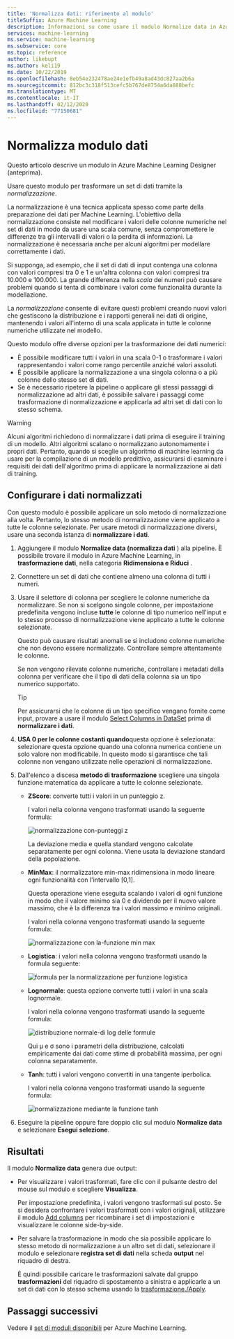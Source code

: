 ```yaml
---
title: 'Normalizza dati: riferimento al modulo'
titleSuffix: Azure Machine Learning
description: Informazioni su come usare il modulo Normalize data in Azure Machine Learning per trasformare un set di dati tramite la *normalizzazione*.
services: machine-learning
ms.service: machine-learning
ms.subservice: core
ms.topic: reference
author: likebupt
ms.author: keli19
ms.date: 10/22/2019
ms.openlocfilehash: 8eb54e232478ae24e1efb49a8ad43dc827aa2b6a
ms.sourcegitcommit: 812bc3c318f513cefc5b767de8754a6da888befc
ms.translationtype: MT
ms.contentlocale: it-IT
ms.lasthandoff: 02/12/2020
ms.locfileid: "77150681"
---
```

# <a name="normalize-data-module"></a>Normalizza modulo dati

Questo articolo descrive un modulo in Azure Machine Learning Designer (anteprima).

Usare questo modulo per trasformare un set di dati tramite la *normalizzazione*.

La normalizzazione è una tecnica applicata spesso come parte della preparazione dei dati per Machine Learning. L'obiettivo della normalizzazione consiste nel modificare i valori delle colonne numeriche nel set di dati in modo da usare una scala comune, senza compromettere le differenze tra gli intervalli di valori o la perdita di informazioni. La normalizzazione è necessaria anche per alcuni algoritmi per modellare correttamente i dati.

Si supponga, ad esempio, che il set di dati di input contenga una colonna con valori compresi tra 0 e 1 e un'altra colonna con valori compresi tra 10.000 e 100.000. La grande differenza nella *scala* dei numeri può causare problemi quando si tenta di combinare i valori come funzionalità durante la modellazione.

La *normalizzazione* consente di evitare questi problemi creando nuovi valori che gestiscono la distribuzione e i rapporti generali nei dati di origine, mantenendo i valori all'interno di una scala applicata in tutte le colonne numeriche utilizzate nel modello.

Questo modulo offre diverse opzioni per la trasformazione dei dati numerici:

- È possibile modificare tutti i valori in una scala 0-1 o trasformare i valori rappresentando i valori come rango percentile anziché valori assoluti.
- È possibile applicare la normalizzazione a una singola colonna o a più colonne dello stesso set di dati.
- Se è necessario ripetere la pipeline o applicare gli stessi passaggi di normalizzazione ad altri dati, è possibile salvare i passaggi come trasformazione di normalizzazione e applicarla ad altri set di dati con lo stesso schema.

> [!WARNING]
> Alcuni algoritmi richiedono di normalizzare i dati prima di eseguire il training di un modello. Altri algoritmi scalano o normalizzano autonomamente i propri dati. Pertanto, quando si sceglie un algoritmo di machine learning da usare per la compilazione di un modello predittivo, assicurarsi di esaminare i requisiti dei dati dell'algoritmo prima di applicare la normalizzazione ai dati di training.

##  <a name="configure-normalize-data"></a>Configurare i dati normalizzati

Con questo modulo è possibile applicare un solo metodo di normalizzazione alla volta. Pertanto, lo stesso metodo di normalizzazione viene applicato a tutte le colonne selezionate. Per usare metodi di normalizzazione diversi, usare una seconda istanza di **normalizzare i dati**.

1. Aggiungere il modulo **Normalize data (normalizza dati** ) alla pipeline. È possibile trovare il modulo in Azure Machine Learning, in **trasformazione dati**, nella categoria **Ridimensiona e Riduci** .

2. Connettere un set di dati che contiene almeno una colonna di tutti i numeri.

3. Usare il selettore di colonna per scegliere le colonne numeriche da normalizzare. Se non si scelgono singole colonne, per impostazione predefinita vengono incluse **tutte** le colonne di tipo numerico nell'input e lo stesso processo di normalizzazione viene applicato a tutte le colonne selezionate. 

    Questo può causare risultati anomali se si includono colonne numeriche che non devono essere normalizzate. Controllare sempre attentamente le colonne.

    Se non vengono rilevate colonne numeriche, controllare i metadati della colonna per verificare che il tipo di dati della colonna sia un tipo numerico supportato.

    > [!TIP]
    > Per assicurarsi che le colonne di un tipo specifico vengano fornite come input, provare a usare il modulo [Select Columns in DataSet](./select-columns-in-dataset.md) prima di **normalizzare i dati**.

4. **USA 0 per le colonne costanti quando**questa opzione è selezionata: selezionare questa opzione quando una colonna numerica contiene un solo valore non modificabile. In questo modo si garantisce che tali colonne non vengano utilizzate nelle operazioni di normalizzazione.

5. Dall'elenco a discesa **metodo di trasformazione** scegliere una singola funzione matematica da applicare a tutte le colonne selezionate. 
  
    - **ZScore**: converte tutti i valori in un punteggio z.
    
      I valori nella colonna vengono trasformati usando la seguente formula:  
  
      ![normalizzazione con&#45;punteggi z](media/module/aml-normalization-z-score.png)
  
      La deviazione media e quella standard vengono calcolate separatamente per ogni colonna. Viene usata la deviazione standard della popolazione.
  
    - **MinMax**: il normalizzatore min-max ridimensiona in modo lineare ogni funzionalità con l'intervallo [0,1].
    
      Questa operazione viene eseguita scalando i valori di ogni funzione in modo che il valore minimo sia 0 e dividendo per il nuovo valore massimo, che è la differenza tra i valori massimo e minimo originali.
      
      I valori nella colonna vengono trasformati usando la seguente formula:  
  
      ![normalizzazione con la&#45;funzione min max](media/module/aml-normalization-minmax.png "AML_normalization-MinMax")  
  
    - **Logistica**: i valori nella colonna vengono trasformati usando la formula seguente:

      ![formula per la normalizzazione per funzione logistica](media/module/aml-normalization-logistic.png "AML_normalization logistica")  
  
    - **Lognormale**: questa opzione converte tutti i valori in una scala lognormale.
  
      I valori nella colonna vengono trasformati usando la seguente formula:
  
      ![distribuzione normale&#45;di log delle formule](media/module/aml-normalization-lognormal.png "AML_normalization-lognormale")
    
      Qui μ e σ sono i parametri della distribuzione, calcolati empiricamente dai dati come stime di probabilità massima, per ogni colonna separatamente.  
  
    - **Tanh**: tutti i valori vengono convertiti in una tangente iperbolica.
    
      I valori nella colonna vengono trasformati usando la seguente formula:
    
      ![normalizzazione mediante la funzione tanh](media/module/aml-normalization-tanh.png "AML_normalization-tanh")

6. Eseguire la pipeline oppure fare doppio clic sul modulo **Normalize data** e selezionare **Esegui selezione**. 

## <a name="results"></a>Risultati

Il modulo **Normalize data** genera due output:

- Per visualizzare i valori trasformati, fare clic con il pulsante destro del mouse sul modulo e scegliere **Visualizza**.

    Per impostazione predefinita, i valori vengono trasformati sul posto. Se si desidera confrontare i valori trasformati con i valori originali, utilizzare il modulo [Add columns](./add-columns.md) per ricombinare i set di impostazioni e visualizzare le colonne side-by-side.

- Per salvare la trasformazione in modo che sia possibile applicare lo stesso metodo di normalizzazione a un altro set di dati, selezionare il modulo e selezionare **registra set di dati** nella scheda **output** nel riquadro di destra.

    È quindi possibile caricare le trasformazioni salvate dal gruppo **trasformazioni** del riquadro di spostamento a sinistra e applicarle a un set di dati con lo stesso schema usando la [trasformazione./Apply](apply-transformation.md).  


## <a name="next-steps"></a>Passaggi successivi

Vedere il [set di moduli disponibili](module-reference.md) per Azure Machine Learning. 